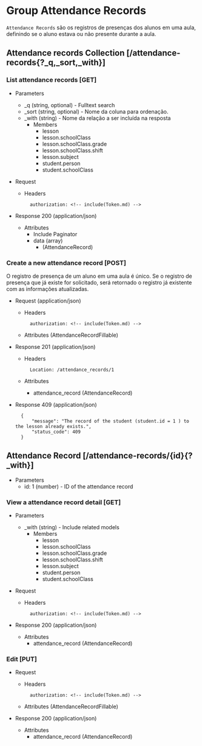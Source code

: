 # Group Attendance Records

`Attendance Records` são os registros de presenças dos alunos em uma aula, definindo
se o aluno estava ou não presente durante a aula.

## Attendance records Collection [/attendance-records{?_q,_sort,_with}]

### List attendance records [GET]

+ Parameters
    + _q (string, optional) - Fulltext search
    + _sort (string, optional) - Nome da coluna para ordenação. 
    + _with (string) - Nome da relação a ser incluída na resposta
        + Members
            + lesson
            + lesson.schoolClass
            + lesson.schoolClass.grade
            + lesson.schoolClass.shift
            + lesson.subject
            + student.person
            + student.schoolClass

+ Request 
    + Headers

            authorization: <!-- include(Token.md) -->

+ Response 200 (application/json)

    + Attributes 
        + Include Paginator
        + data (array)
            + (AttendanceRecord)


### Create a new attendance record [POST]

O registro de presença de um aluno em uma aula é único.
Se o registro de presença que já existe for solicitado, será
retornado o registro já existente com as informações atualizadas.

+ Request (application/json)
    + Headers
            
            authorization: <!-- include(Token.md) -->
            
    + Attributes (AttendanceRecordFillable)
            
+ Response 201 (application/json) 
    
    + Headers
            
            Location: /attendance_records/1
    
    + Attributes 
        + attendance_record (AttendanceRecord)

+ Response 409 (application/json)

        {
            "message": "The record of the student (student.id = 1 ) to the lesson already exists.",
            "status_code": 409
        }


## Attendance Record [/attendance-records/{id}{?_with}]

+ Parameters
    + id: 1 (number) - ID of the attendance record
    

### View a attendance record detail [GET]

+ Parameters
    + _with
 (string) - Include related models
        + Members
            + lesson
            + lesson.schoolClass
            + lesson.schoolClass.grade
            + lesson.schoolClass.shift
            + lesson.subject
            + student.person
            + student.schoolClass

+ Request 
    + Headers

            authorization: <!-- include(Token.md) -->

+ Response 200 (application/json)

    + Attributes 
        + attendance_record (AttendanceRecord)

### Edit [PUT]

+ Request 
    + Headers
            
            authorization: <!-- include(Token.md) -->
            
    + Attributes (AttendanceRecordFillable)
            
+ Response 200 (application/json)
    
    + Attributes 
        + attendance_record (AttendanceRecord)
